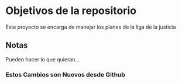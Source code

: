 # Objetivos de la repositorio

Este proyecto se encarga de manejar los planes de la liga de la justicia


## Notas
Pueden hacer lo que quieran...

### Estos Cambios son Nuevos desde Github
